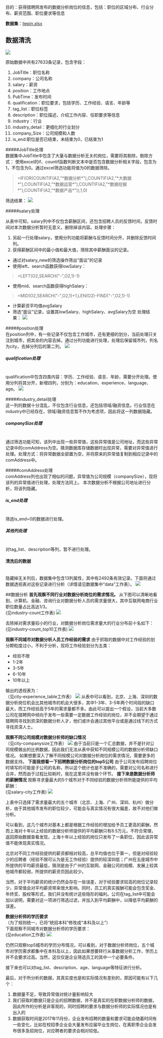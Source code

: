 
目的：获得猎聘网发布的数据分析岗位的信息，包括：职位的区域分布、行业分布、薪资范围、职位要求等信息

**数据集**：[liepin.xlsx](https://github.com/zhdanyi/liepin_dataanalysis/blob/master/liepin.xlsx)

## 数据清洗

![](https://github.com/zhdanyi/liepin_dataanalysis/blob/master/img/%E5%8E%9F%E5%A7%8B%E6%95%B0%E6%8D%AE.png?raw=true)

原始数据中共有27633条记录，包含字段：
1. JobTitle：职位名称
2. company：公司名称
3. salary：薪资
4. position：工作地点
5. PubTime：发布时间
6. qualification：职位要求，包括学历、工作经验、语言、年龄等
7. tag_list：职位标签
8. description：职位描述，介绍工作内容、任职要求等信息
9. industry：行业
10. industry_detail：更细化的行业划分
11. company_Size：公司规模和人数
12. is_end:职位是否已结束，未结束为0，已结束为1

#####JobTitle处理
<br />数据集中JobTitle中包含了大量与数据分析无关的岗位，需要将其剔除，剔除方式：
使用excel的if、countif函数判断文本中是否包含数据分析相关字段，包含为1，不包含为0。通过excel筛选功能将值为0的数据筛除。
> =IF(OR(COUNTIF(A2,"\*数据分析\*"),COUNTIF(A2,"\*大数据\*"),COUNTIF(A2,"\*数据运营\*"),COUNTIF(A2,"\*数据挖掘\*"),COUNTIF(A2,"\*数据产品\*")),1,0)

筛选结果：
![](https://github.com/zhdanyi/liepin_dataanalysis/blob/master/img/JobTitle%E5%A4%84%E7%90%86.png?raw=true)

#####salary处理

从表中可知，salary列中不仅包含薪酬区间，还包含招聘人员的反馈时间，反馈时间对本次数据分析暂时无意义，删除掉该内容。处理步骤：
1. 另起一行处理salary，使用分列功能将薪酬与反馈时间分开，并删除反馈时间列。
2. 获得薪酬区间中的最小值和最大值，筛除其中薪酬面议的记录。
- 通过对salary_new的筛选操作筛出“面议”的记录
- 使用left、search函数获得lowSalary：
>=LEFT(O2,SEARCH("-",O2,1)-1)

- 使用mid、search函数获得highSalary：
>=MID(O2,SEARCH("-",O2,1)+1,LEN(O2)-FIND("-",O2,1)-1)

- 计算薪资平均值avgSalary
- 筛选“面议”记录，设置其lowSalary、highSalary、avgSalary为空
处理结果：
![](https://github.com/zhdanyi/liepin_dataanalysis/blob/master/img/salary%E5%A4%84%E7%90%86.png?raw=true)

#####position处理
<br />在position列中，有一些记录不仅包含工作城市，还有更细的划分，当前处理只关注到城市，把其余的内容去掉。通过分列功能进行处理，处理后保留城市列，列名为city，去掉分列后的第二列。
![](https://github.com/zhdanyi/liepin_dataanalysis/blob/master/img/position%E5%A4%84%E7%90%86.png?raw=true)

##### qualification处理
<br />qualification中包含四类内容：学历、工作经验、语言、年龄，需要分开处理。使用分列将其分开，新增四列，分别为：education、experience、language、age。
![](https://github.com/zhdanyi/liepin_dataanalysis/blob/master/img/qualification%E5%A4%84%E7%90%86.png?raw=true)

#####industry_detail处理
<br />这一列的数据十分混乱，不仅包含行业信息，还包括领域/融资信息。行业信息在industry中已经存在，领域/融资信息暂不作为考虑项，因此将这一列数据隐藏。

##### companySize处理
<br />通过筛选功能可知，该列中出现一些异常值，这些异常值是公司地址，而这些异常记录中的comAddress为空。猜测数据库存储数据时出现异常，需要对异常值进行处理。处理方式：将异常数据全部置为空，并将原来的异常值复制到相应记录中的comAddress中。

#####comAddress处理
<br />comAddress列也出现了相似的问题，异常值为公司规模（companySize），现将该列的异常值进行处理，处理方法同上。
本次数据分析不根据公司地址进行分析，将该列隐藏。

##### is_end处理
<br />筛选is_end=0的数据进行处理。

##### 其他列处理
<br />对tag_list、description等列，暂不进行处理。

#### 清洗后的数据
<br />隐藏掉无关列后，数据集中包含13列属性，其中有2492条有效记录。下面将通过数据透视表对这些记录进行分析（详情请见数据集中“data”工作表）。
![](https://github.com/zhdanyi/liepin_dataanalysis/blob/master/img/%E6%B8%85%E6%B4%97%E5%90%8E%E6%95%B0%E6%8D%AE.png?raw=true)

##数据分析
**首先观察不同行业对数据分析岗位的需求情况。**
从下图可以清晰地看到，计算机、金融、咨询行业对数据分析人员的需求量很大，其中互联网电商行业职位数量占比高达1/3。<br />
(见industry-count工作表)
![](https://github.com/zhdanyi/liepin_dataanalysis/blob/master/img/industry-count.png?raw=true)

去除掉对需求量较小的行业，对数据分析岗位需求量大的行业分布前十名如下：<br />
(见industry-count_top10工作表)
![](https://github.com/zhdanyi/liepin_dataanalysis/blob/master/img/industry-count_top10.png?raw=true)

**观察不同城市对数据分析人员工作经验的需求**
由于抓取的数据中对工作经验的划分颗粒度过小，不利于分析，现将工作经验划分为五类：
- 经验不限
- 1-2年
- 3-5年
- 6-10年
- 10年以上

输出的透视表为：<br />
（见city-experience_table工作表）
![](https://github.com/zhdanyi/liepin_dataanalysis/blob/master/img/city-experience_table.png?raw=true)
从表中可以看到，北京、上海、深圳的数据分析岗位机会比其他城市的机会大很多，其中1-3年、3-5年两个时间段的缺口最大，而工作经验高于5年的需求量都不多。由此可以提出一个假设，当前大多数公司在猎聘网中倾向于发布一些需要一定数据工作经验的岗位，并不会期望于通过猎聘网寻找到资深的数据分析人才，他们或许会通过其他平台或是通过线下的方式寻找资深人士。

**观察不同公司规模对数据分析师的缺口情况**<br />
（见city-companysize工作表）
![](https://github.com/zhdanyi/liepin_dataanalysis/blob/master/img/city-companysize.png?raw=true)
由于当前只是一个汇总数据，并不是针对公司规模做出的比例数据，因此我们无法从表中获知不同规模公司的数据分析师缺口情况。
如果想要深入了解不同规模公司对数据分析岗位的需求情况，需要更多的数据支持。
**下面我想看一下招聘数据分析岗位的top5公司**
由于公司发布招聘岗位时填写的可能是子公司的名称，所以这个统计也是不准确的，需要对公司名称进行合并，然而由于过程比较耗时，我在这里并没有做个环节。
**接下来是数据分析师的薪酬情况**
观察寻求量最大的5个城市对于不同经验的数据分析师所能提供的平均薪酬：<br />
(见salary-city工作表)
![](https://github.com/zhdanyi/liepin_dataanalysis/blob/master/img/salary-city.png?raw=true)

上表中只选择了需求量最大的五个城市（北京、上海、广州、深圳、杭州）做分析，由于其他城市发布的职位较少，可能会与真实情况有很大偏差，故不对他们做分析。

可以看到，这几个城市对基本上都是根据工作经验的增加给予员工更高的薪酬，然而上海对十年以上经验的数据分析师提供的平均薪酬只有8.5万元，不符合常理，返回原始数据查看发现，上海十年以上经验的岗位只发布了一条职位，因此该异常值不能体现真实情况。

北京对不同工作经验提供的薪资都相对较高，总平均值也位于第一，但是对经验较少的应聘者（经验不限可认为是无工作经验）提供的较深圳低；广州在五座城市中所提供的平均薪资最低，猜测是由于广州的互联网、金融公司的规模、发展上较其他城市都较弱，所提供的薪资页因此较少。

当然，对于平均薪资的统计仍然会存在一些误差，对于经验要求较高的岗位记录较少，异常值会对平均薪资带来很大影响。同时，员工的真实报酬可能会包含奖金、年终奖、股权等形式，我们并没有统计这些隐形的福利。公司在tag_list中可能会加以说明，需要对这一项进行筛选过滤，并加入到平均薪酬中，以降低平均薪酬的误差。

**数据分析师的学历要求**
<br />
（为了规则统一，已将“统招本科”修改成“本科及以上”）<br />
下面观察不同城市对数据分析师的学历要求：<br />
(见education工作表)
![](https://github.com/zhdanyi/liepin_dataanalysis/blob/master/img/education.png?raw=true)

仍然只观察top5城市的学历分布情况，可以看到，对于数据分析师岗位，五个城市对学历需求都集中在本科及以上，因此如果想要转行从事数据分析工作，学历上并不会要求过高。当然，这仅仅是企业筛选员工的其中一个必要条件。


接下来也可以对tag_list、description、age、language等特征进行分析。

最后，对于所分析的数据，其真实度也是和实际情况有差别的，原因可能有以下几个：
1. 数据量不足，导致异常值对统计量影响较大
2. 我们获取的数据只是企业的招聘数据，并不是真实的在职数据分析师的数据，因此所作的分析是非客观的，同时招聘的要求与数据分析师的实际情况也是有出入的
3. 数据获取时间是2017年11月份，企业发布招聘的数量和要求可能会随着时间有一些变化，比如在校招季企业会大量发布应届毕业生岗位，在离职季企业会发布很多急招岗位，对应聘者的要求会相对较低。
